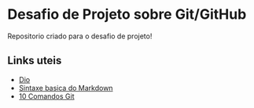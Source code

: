 # Desafio de Projeto sobre Git/GitHub
Repositorio criado para o desafio de projeto!

## Links uteis
- [Dio](https://web.dio.me/play)
- [Sintaxe basica do Markdown](https://www.markdownguide.org/basic-syntax/) 
- [10 Comandos Git](https://www.freecodecamp.org/portuguese/news/10-comandos-do-git-que-todo-desenvolvedor-deveria-conhecer/)

